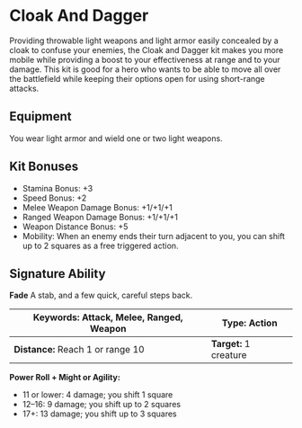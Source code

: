 # Cloak And Dagger

Providing throwable light weapons and light armor easily concealed by a cloak to confuse your enemies, the Cloak and Dagger kit makes you more mobile while providing a boost to your effectiveness at range and to your damage. This kit is good for a hero who wants to be able to move all over the battlefield while keeping their options open for using short-range attacks.

## Equipment

You wear light armor and wield one or two light weapons.

## Kit Bonuses

-   Stamina Bonus: +3
-   Speed Bonus: +2
-   Melee Weapon Damage Bonus: +1/+1/+1
-   Ranged Weapon Damage Bonus: +1/+1/+1
-   Weapon Distance Bonus: +5
-   Mobility: When an enemy ends their turn adjacent to you, you can shift up to 2 squares as a free triggered action.

## Signature Ability

**Fade** A stab, and a few quick, careful steps back.

| **Keywords:** Attack, Melee, Ranged, Weapon | **Type:** Action |
| ----------------------------------------------- | -------------------------------- |
| **Distance:** Reach 1 or range 10 | **Target:** 1 creature |








**Power Roll + Might or Agility:**

-   11 or lower: 4 damage; you shift 1 square
-   12–16: 9 damage; you shift up to 2 squares
-   17+: 13 damage; you shift up to 3 squares
